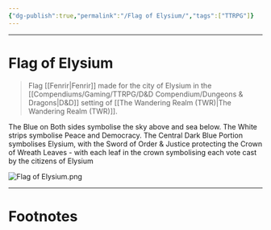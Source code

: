 ```yaml
---
{"dg-publish":true,"permalink":"/Flag of Elysium/","tags":["TTRPG"]}
---
```



---
# Flag of Elysium
> Flag [[Fenrir\|Fenrir]] made for the city of Elysium in the [[Compendiums/Gaming/TTRPG/D&D Compendium/Dungeons & Dragons\|D&D]] setting of [[The Wandering Realm (TWR)\|The Wandering Realm (TWR)]].

The Blue on Both sides symbolise the sky above and sea below. The White strips symbolise Peace and Democracy. The Central Dark Blue Portion symbolises Elysium, with the Sword of Order & Justice protecting the Crown of Wreath Leaves - with each leaf in the crown symbolising each vote cast by the citizens of Elysium

![Flag of Elysium.png](/img/user/Vaulted%20Images/Flag%20of%20Elysium.png)


---
# Footnotes